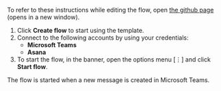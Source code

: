 To refer to these instructions while editing the flow, open [the github page](Creates%20an%20Asana%20task%20when%20a%20new%20Microsoft%20Teams%20message%20is%20created_instructions.md) (opens in a new window).

1.	Click **Create flow** to start using the template.
2.	Connect to the following accounts by using your credentials:
    - **Microsoft Teams** 
	- **Asana**
3.	To start the flow, in the banner, open the options menu [⋮] and click **Start flow**.

The flow is started when a new message is created in Microsoft Teams.